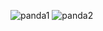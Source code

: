 ![panda1](https://github.com/hristowa/Drag-and-Drop-JS/assets/119531049/4588b30f-28bd-41e0-a96b-08269ea71f27)
![panda2](https://github.com/hristowa/Drag-and-Drop-JS/assets/119531049/87b899a6-a923-476a-9476-1ca541bbe75d)
